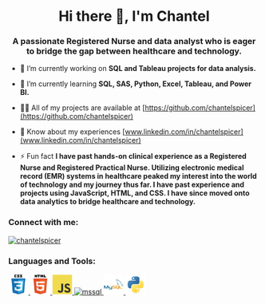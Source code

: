 <h1 align="center">Hi there 👋, I'm Chantel</h1>
<h3 align="center">A passionate Registered Nurse and data analyst who is eager to bridge the gap between healthcare and technology.</h3>

- 🔭 I’m currently working on **SQL and Tableau projects for data analysis.**

- 🌱 I’m currently learning **SQL, SAS, Python, Excel, Tableau, and Power BI.**

- 👨‍💻 All of my projects are available at [https://github.com/chantelspicer](https://github.com/chantelspicer)

- 📄 Know about my experiences [www.linkedin.com/in/chantelspicer](www.linkedin.com/in/chantelspicer)

- ⚡ Fun fact **I have past hands-on clinical experience as a Registered Nurse and Registered Practical Nurse. Utilizing electronic medical record (EMR) systems in healthcare peaked my interest into the world of technology and my journey thus far. I have past experience and projects using JavaScript, HTML, and CSS. I have since moved onto data analytics to bridge healthcare and technology.**

<h3 align="left">Connect with me:</h3>
<p align="left">
<a href="https://linkedin.com/in/chantelspicer" target="blank"><img align="center" src="https://raw.githubusercontent.com/rahuldkjain/github-profile-readme-generator/master/src/images/icons/Social/linked-in-alt.svg" alt="chantelspicer" height="30" width="40" /></a>
</p>

<h3 align="left">Languages and Tools:</h3>
<p align="left"> <a href="https://www.w3schools.com/css/" target="_blank" rel="noreferrer"> <img src="https://raw.githubusercontent.com/devicons/devicon/master/icons/css3/css3-original-wordmark.svg" alt="css3" width="40" height="40"/> </a> <a href="https://www.w3.org/html/" target="_blank" rel="noreferrer"> <img src="https://raw.githubusercontent.com/devicons/devicon/master/icons/html5/html5-original-wordmark.svg" alt="html5" width="40" height="40"/> </a> <a href="https://developer.mozilla.org/en-US/docs/Web/JavaScript" target="_blank" rel="noreferrer"> <img src="https://raw.githubusercontent.com/devicons/devicon/master/icons/javascript/javascript-original.svg" alt="javascript" width="40" height="40"/> </a> <a href="https://www.microsoft.com/en-us/sql-server" target="_blank" rel="noreferrer"> <img src="https://www.svgrepo.com/show/303229/microsoft-sql-server-logo.svg" alt="mssql" width="40" height="40"/> </a> <a href="https://www.mysql.com/" target="_blank" rel="noreferrer"> <img src="https://raw.githubusercontent.com/devicons/devicon/master/icons/mysql/mysql-original-wordmark.svg" alt="mysql" width="40" height="40"/> </a> <a href="https://www.python.org" target="_blank" rel="noreferrer"> <img src="https://raw.githubusercontent.com/devicons/devicon/master/icons/python/python-original.svg" alt="python" width="40" height="40"/> </a> </p>
